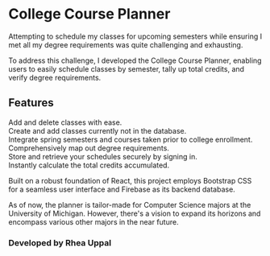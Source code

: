 # College Course Planner

Attempting to schedule my classes for upcoming semesters while ensuring I met all my degree requirements was quite challenging and exhausting. 


To address this challenge, I developed the College Course Planner, enabling users to easily schedule classes by semester, tally up total credits, and verify degree requirements.

## Features

Add and delete classes with ease.  
Create and add classes currently not in the database.  
Integrate spring semesters and courses taken prior to college enrollment.  
Comprehensively map out degree requirements.  
Store and retrieve your schedules securely by signing in.  
Instantly calculate the total credits accumulated.  

Built on a robust foundation of React, this project employs Bootstrap CSS for a seamless user interface and Firebase as its backend database.

As of now, the planner is tailor-made for Computer Science majors at the University of Michigan. However, there's a vision to expand its horizons and encompass various other majors in the near future.

### Developed by Rhea Uppal
